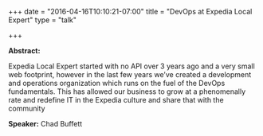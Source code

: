 +++
date = "2016-04-16T10:10:21-07:00"
title = "DevOps at Expedia Local Expert"
type = "talk"

+++

**Abstract:**

Expedia Local Expert started with no API over 3 years ago and a very small web footprint, however in the last few years we’ve created a development and operations organization which runs on the fuel of the DevOps fundamentals. This has allowed our business to grow at a phenomenally rate and redefine IT in the Expedia culture and share that with the community

**Speaker:** Chad Buffett
